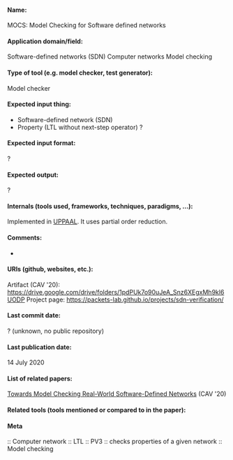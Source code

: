 #### Name:
MOCS: Model Checking for Software defined networks

#### Application domain/field:
Software-defined networks (SDN)
Computer networks
Model checking

#### Type of tool (e.g. model checker, test generator):
Model checker

#### Expected input thing:
- Software-defined network (SDN)
- Property (LTL without next-step operator)
?

#### Expected input format:
?

#### Expected output:
?

#### Internals (tools used, frameworks, techniques, paradigms, ...):
Implemented in [UPPAAL](../Frameworks/UPPAAL.md).
It uses partial order reduction.

#### Comments:
-

#### URIs (github, websites, etc.):
Artifact (CAV '20): https://drive.google.com/drive/folders/1pdPUk7o90uJeA_Snz6XEgxMh9kl6UODP
Project page: https://packets-lab.github.io/projects/sdn-verification/

#### Last commit date:
? (unknown, no public repository)

#### Last publication date:
14 July 2020

#### List of related papers:
[Towards Model Checking Real-World Software-Defined Networks](https://doi.org/10.1007/978-3-030-53291-8_8) (CAV '20)

#### Related tools (tools mentioned or compared to in the paper):

#### Meta
:: Computer network
:: LTL
:: PV3           :: checks properties of a given network
:: Model checking